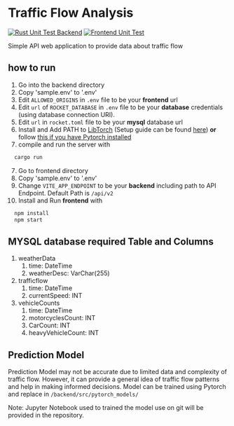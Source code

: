 # Traffic Flow Analysis
[![Rust Unit Test Backend](https://github.com/OmegaOoh/traffic-flow-analysis/actions/workflows/rust_unit_test_backend.yml/badge.svg)](https://github.com/OmegaOoh/traffic-flow-analysis/actions/workflows/rust_unit_test_backend.yml)
[![Frontend Unit Test](https://github.com/OmegaOoh/traffic-flow-analysis/actions/workflows/node_frontend_unit_test.yml/badge.svg)](https://github.com/OmegaOoh/traffic-flow-analysis/actions/workflows/node_frontend_unit_test.yml)

Simple API web application to provide data about traffic flow

## how to run
1. Go into the backend directory
1. Copy 'sample.env' to '.env'
2. Edit `ALLOWED_ORIGINS` in `.env` file to be your __frontend__ url
3. Edit `url` of `ROCKET_DATABASE` in `.env` file to be your __database__ credentials (using database connection URI).
4. Edit `url` in `rocket.toml` file to be your **mysql** database url
5. Install and Add PATH to [LibTorch](https://pytorch.org/get-started/locally/) (Setup guide can be found [here](https://rustrepo.com/repo/LaurentMazare-tch-rs-rust-machine-learning)) **or** follow [this if you have Pytorch installed](https://necrashter.github.io/tch-rs-install-from-pytorch)
6. compile and run the server with 

  ```sh
    cargo run
  ```
7. Go to frontend directory
8. Copy 'sample.env' to '.env'
9. Change `VITE_APP_ENDPOINT` to be your __backend__ including path to API Endpoint. Default Path is `/api/v2`
9. Install and Run __frontend__ with 

  ```sh
    npm install
    npm start
  ```
  
## MYSQL database required Table and Columns
1. weatherData
    1. time: DateTime
    2. weatherDesc: VarChar(255)
2. trafficflow
    1. time: DateTime
    2. currentSpeed: INT
3. vehicleCounts
    1. time: DateTime
    2. motorcyclesCount: INT
    3. CarCount: INT
    4. heavyVehicleCount: INT
    
## Prediction Model
Prediction Model may not be accurate due to limited data and complexity of traffic flow. However, it can provide a general idea of traffic flow patterns and help in making informed decisions.
Model can be trained using Pytorch and replace in `/backend/src/pytorch_models/`

Note: Jupyter Notebook used to trained the model use on git will be provided in the repository.
